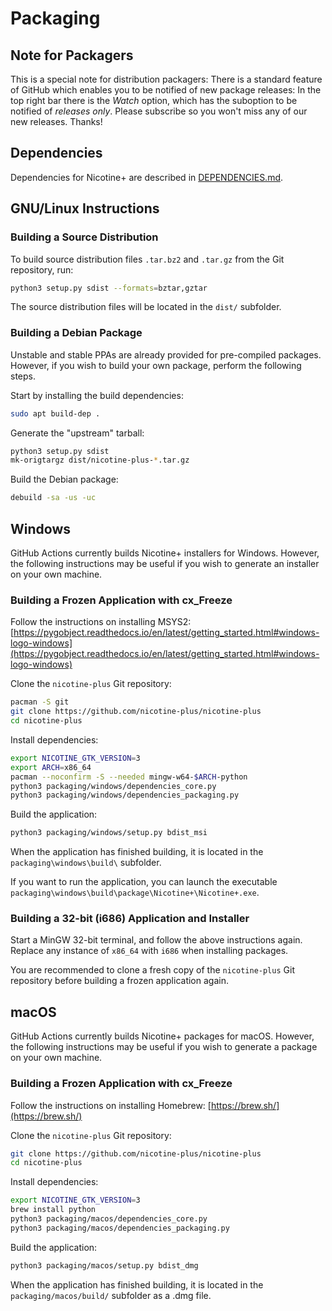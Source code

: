 # Packaging

## Note for Packagers

This is a special note for distribution packagers: There is a standard feature of GitHub which enables you to be notified of new package releases: In the top right bar there is the *Watch* option, which has the suboption to be notified of *releases only*. Please subscribe so you won't miss any of our new releases.
Thanks!


## Dependencies

Dependencies for Nicotine+ are described in [DEPENDENCIES.md](DEPENDENCIES.md).


## GNU/Linux Instructions

### Building a Source Distribution

To build source distribution files `.tar.bz2` and `.tar.gz` from the Git repository, run:

```sh
python3 setup.py sdist --formats=bztar,gztar
```

The source distribution files will be located in the `dist/` subfolder.

### Building a Debian Package

Unstable and stable PPAs are already provided for pre-compiled packages. However, if you wish to build your own package, perform the following steps.

Start by installing the build dependencies:

```sh
sudo apt build-dep .
```

Generate the "upstream" tarball:

```sh
python3 setup.py sdist
mk-origtargz dist/nicotine-plus-*.tar.gz
```

Build the Debian package:

```sh
debuild -sa -us -uc
```


## Windows

GitHub Actions currently builds Nicotine+ installers for Windows. However, the following instructions may be useful if you wish to generate an installer on your own machine.

### Building a Frozen Application with cx_Freeze

Follow the instructions on installing MSYS2: [https://pygobject.readthedocs.io/en/latest/getting_started.html#windows-logo-windows](https://pygobject.readthedocs.io/en/latest/getting_started.html#windows-logo-windows)

Clone the `nicotine-plus` Git repository:

```sh
pacman -S git
git clone https://github.com/nicotine-plus/nicotine-plus
cd nicotine-plus
```

Install dependencies:

```sh
export NICOTINE_GTK_VERSION=3
export ARCH=x86_64
pacman --noconfirm -S --needed mingw-w64-$ARCH-python
python3 packaging/windows/dependencies_core.py
python3 packaging/windows/dependencies_packaging.py
```

Build the application:

```sh
python3 packaging/windows/setup.py bdist_msi
```

When the application has finished building, it is located in the `packaging\windows\build\` subfolder.

If you want to run the application, you can launch the executable `packaging\windows\build\package\Nicotine+\Nicotine+.exe`.

### Building a 32-bit (i686) Application and Installer

Start a MinGW 32-bit terminal, and follow the above instructions again. Replace any instance of `x86_64` with `i686` when installing packages.

You are recommended to clone a fresh copy of the `nicotine-plus` Git repository before building a frozen application again.


## macOS

GitHub Actions currently builds Nicotine+ packages for macOS. However, the following instructions may be useful if you wish to generate a package on your own machine.

### Building a Frozen Application with cx_Freeze

Follow the instructions on installing Homebrew: [https://brew.sh/](https://brew.sh/)

Clone the `nicotine-plus` Git repository:

```sh
git clone https://github.com/nicotine-plus/nicotine-plus
cd nicotine-plus
```

Install dependencies:

```sh
export NICOTINE_GTK_VERSION=3
brew install python
python3 packaging/macos/dependencies_core.py
python3 packaging/macos/dependencies_packaging.py
```

Build the application:

```sh
python3 packaging/macos/setup.py bdist_dmg
```

When the application has finished building, it is located in the `packaging/macos/build/` subfolder as a .dmg file.

